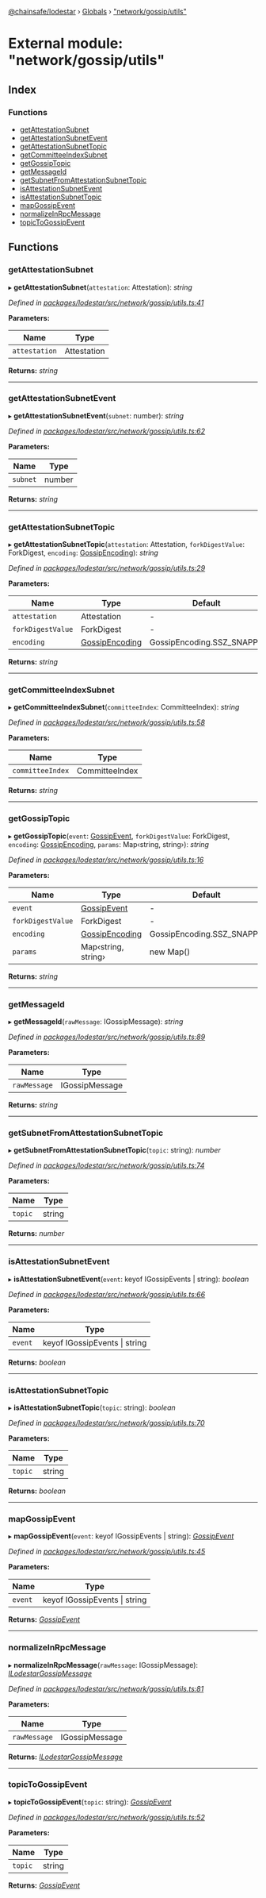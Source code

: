 [@chainsafe/lodestar](../README.md) › [Globals](../globals.md) › ["network/gossip/utils"](_network_gossip_utils_.md)

# External module: "network/gossip/utils"

## Index

### Functions

* [getAttestationSubnet](_network_gossip_utils_.md#getattestationsubnet)
* [getAttestationSubnetEvent](_network_gossip_utils_.md#getattestationsubnetevent)
* [getAttestationSubnetTopic](_network_gossip_utils_.md#getattestationsubnettopic)
* [getCommitteeIndexSubnet](_network_gossip_utils_.md#getcommitteeindexsubnet)
* [getGossipTopic](_network_gossip_utils_.md#getgossiptopic)
* [getMessageId](_network_gossip_utils_.md#getmessageid)
* [getSubnetFromAttestationSubnetTopic](_network_gossip_utils_.md#getsubnetfromattestationsubnettopic)
* [isAttestationSubnetEvent](_network_gossip_utils_.md#isattestationsubnetevent)
* [isAttestationSubnetTopic](_network_gossip_utils_.md#isattestationsubnettopic)
* [mapGossipEvent](_network_gossip_utils_.md#mapgossipevent)
* [normalizeInRpcMessage](_network_gossip_utils_.md#normalizeinrpcmessage)
* [topicToGossipEvent](_network_gossip_utils_.md#topictogossipevent)

## Functions

###  getAttestationSubnet

▸ **getAttestationSubnet**(`attestation`: Attestation): *string*

*Defined in [packages/lodestar/src/network/gossip/utils.ts:41](https://github.com/ChainSafe/lodestar/blob/08fb27fc7/packages/lodestar/src/network/gossip/utils.ts#L41)*

**Parameters:**

Name | Type |
------ | ------ |
`attestation` | Attestation |

**Returns:** *string*

___

###  getAttestationSubnetEvent

▸ **getAttestationSubnetEvent**(`subnet`: number): *string*

*Defined in [packages/lodestar/src/network/gossip/utils.ts:62](https://github.com/ChainSafe/lodestar/blob/08fb27fc7/packages/lodestar/src/network/gossip/utils.ts#L62)*

**Parameters:**

Name | Type |
------ | ------ |
`subnet` | number |

**Returns:** *string*

___

###  getAttestationSubnetTopic

▸ **getAttestationSubnetTopic**(`attestation`: Attestation, `forkDigestValue`: ForkDigest, `encoding`: [GossipEncoding](../enums/_network_gossip_encoding_.gossipencoding.md)): *string*

*Defined in [packages/lodestar/src/network/gossip/utils.ts:29](https://github.com/ChainSafe/lodestar/blob/08fb27fc7/packages/lodestar/src/network/gossip/utils.ts#L29)*

**Parameters:**

Name | Type | Default |
------ | ------ | ------ |
`attestation` | Attestation | - |
`forkDigestValue` | ForkDigest | - |
`encoding` | [GossipEncoding](../enums/_network_gossip_encoding_.gossipencoding.md) | GossipEncoding.SSZ_SNAPPY |

**Returns:** *string*

___

###  getCommitteeIndexSubnet

▸ **getCommitteeIndexSubnet**(`committeeIndex`: CommitteeIndex): *string*

*Defined in [packages/lodestar/src/network/gossip/utils.ts:58](https://github.com/ChainSafe/lodestar/blob/08fb27fc7/packages/lodestar/src/network/gossip/utils.ts#L58)*

**Parameters:**

Name | Type |
------ | ------ |
`committeeIndex` | CommitteeIndex |

**Returns:** *string*

___

###  getGossipTopic

▸ **getGossipTopic**(`event`: [GossipEvent](../enums/_network_gossip_constants_.gossipevent.md), `forkDigestValue`: ForkDigest, `encoding`: [GossipEncoding](../enums/_network_gossip_encoding_.gossipencoding.md), `params`: Map‹string, string›): *string*

*Defined in [packages/lodestar/src/network/gossip/utils.ts:16](https://github.com/ChainSafe/lodestar/blob/08fb27fc7/packages/lodestar/src/network/gossip/utils.ts#L16)*

**Parameters:**

Name | Type | Default |
------ | ------ | ------ |
`event` | [GossipEvent](../enums/_network_gossip_constants_.gossipevent.md) | - |
`forkDigestValue` | ForkDigest | - |
`encoding` | [GossipEncoding](../enums/_network_gossip_encoding_.gossipencoding.md) | GossipEncoding.SSZ_SNAPPY |
`params` | Map‹string, string› | new Map() |

**Returns:** *string*

___

###  getMessageId

▸ **getMessageId**(`rawMessage`: IGossipMessage): *string*

*Defined in [packages/lodestar/src/network/gossip/utils.ts:89](https://github.com/ChainSafe/lodestar/blob/08fb27fc7/packages/lodestar/src/network/gossip/utils.ts#L89)*

**Parameters:**

Name | Type |
------ | ------ |
`rawMessage` | IGossipMessage |

**Returns:** *string*

___

###  getSubnetFromAttestationSubnetTopic

▸ **getSubnetFromAttestationSubnetTopic**(`topic`: string): *number*

*Defined in [packages/lodestar/src/network/gossip/utils.ts:74](https://github.com/ChainSafe/lodestar/blob/08fb27fc7/packages/lodestar/src/network/gossip/utils.ts#L74)*

**Parameters:**

Name | Type |
------ | ------ |
`topic` | string |

**Returns:** *number*

___

###  isAttestationSubnetEvent

▸ **isAttestationSubnetEvent**(`event`: keyof IGossipEvents | string): *boolean*

*Defined in [packages/lodestar/src/network/gossip/utils.ts:66](https://github.com/ChainSafe/lodestar/blob/08fb27fc7/packages/lodestar/src/network/gossip/utils.ts#L66)*

**Parameters:**

Name | Type |
------ | ------ |
`event` | keyof IGossipEvents &#124; string |

**Returns:** *boolean*

___

###  isAttestationSubnetTopic

▸ **isAttestationSubnetTopic**(`topic`: string): *boolean*

*Defined in [packages/lodestar/src/network/gossip/utils.ts:70](https://github.com/ChainSafe/lodestar/blob/08fb27fc7/packages/lodestar/src/network/gossip/utils.ts#L70)*

**Parameters:**

Name | Type |
------ | ------ |
`topic` | string |

**Returns:** *boolean*

___

###  mapGossipEvent

▸ **mapGossipEvent**(`event`: keyof IGossipEvents | string): *[GossipEvent](../enums/_network_gossip_constants_.gossipevent.md)*

*Defined in [packages/lodestar/src/network/gossip/utils.ts:45](https://github.com/ChainSafe/lodestar/blob/08fb27fc7/packages/lodestar/src/network/gossip/utils.ts#L45)*

**Parameters:**

Name | Type |
------ | ------ |
`event` | keyof IGossipEvents &#124; string |

**Returns:** *[GossipEvent](../enums/_network_gossip_constants_.gossipevent.md)*

___

###  normalizeInRpcMessage

▸ **normalizeInRpcMessage**(`rawMessage`: IGossipMessage): *[ILodestarGossipMessage](../interfaces/_network_gossip_interface_.ilodestargossipmessage.md)*

*Defined in [packages/lodestar/src/network/gossip/utils.ts:81](https://github.com/ChainSafe/lodestar/blob/08fb27fc7/packages/lodestar/src/network/gossip/utils.ts#L81)*

**Parameters:**

Name | Type |
------ | ------ |
`rawMessage` | IGossipMessage |

**Returns:** *[ILodestarGossipMessage](../interfaces/_network_gossip_interface_.ilodestargossipmessage.md)*

___

###  topicToGossipEvent

▸ **topicToGossipEvent**(`topic`: string): *[GossipEvent](../enums/_network_gossip_constants_.gossipevent.md)*

*Defined in [packages/lodestar/src/network/gossip/utils.ts:52](https://github.com/ChainSafe/lodestar/blob/08fb27fc7/packages/lodestar/src/network/gossip/utils.ts#L52)*

**Parameters:**

Name | Type |
------ | ------ |
`topic` | string |

**Returns:** *[GossipEvent](../enums/_network_gossip_constants_.gossipevent.md)*
